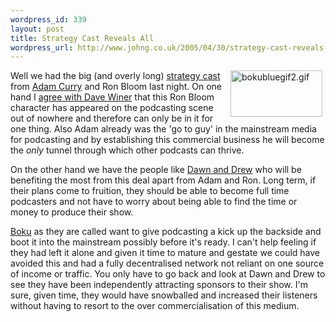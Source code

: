 ```yaml
--- 
wordpress_id: 339
layout: post
title: Strategy Cast Reveals All
wordpress_url: http://www.johng.co.uk/2005/04/30/strategy-cast-reveals-all/
---
```

<img width="147" vspace="0" hspace="5" height="74" border="0" align="right" title="bokubluegif2.gif" alt="bokubluegif2.gif" src="http://www.johng.co.uk/wp-content/images/bokubluegif2.gif" />

Well we had the big (and overly long) <a href="http://www.curry.com/2005/04/29#a7132">strategy cast</a> from <a href="http://www.curry.com/">Adam Curry</a> and Ron Bloom last night. On one hand I <a href="http://archive.scripting.com/2005/04/30#morningCoffeeNotes">agree with Dave Winer</a> that this Ron Bloom character has appeared on the podcasting scene out of nowhere and therefore can only be in it for one thing. Also Adam already was the 'go to guy' in the mainstream media for podcasting and by establishing this commercial business he will become the <em>only</em> tunnel through which other podcasts can thrive.

On the other hand we have the people like <a href="http://www.dawnanddrew.com/">Dawn and Drew</a> who will be benefiting the most from this deal apart from Adam and Ron. Long term, if their plans come to fruition, they should be able to become full time podcasters and not have to worry about being able to find the time or money to produce their show.
	
[Boku](http://www.bokucom.com/) as they are called want to give podcasting a kick up the backside and boot it into the mainstream possibly before it's ready. I can't help feeling if they had left it alone and given it time to mature and gestate we could have avoided this and had a fully decentralised network not reliant on one source of income or traffic. You only have to go back and look at Dawn and Drew to see they have been independently attracting sponsors to their show. I'm sure, given time, they would have snowballed and increased their listeners without having to resort to the over commercialisation of this medium.